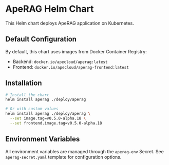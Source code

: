 # ApeRAG Helm Chart

This Helm chart deploys ApeRAG application on Kubernetes.

## Default Configuration

By default, this chart uses images from Docker Container Registry:

- Backend: `docker.io/apecloud/aperag:latest`
- Frontend: `docker.io/apecloud/aperag-frontend:latest`

## Installation

```bash
# Install the chart
helm install aperag ./deploy/aperag

# Or with custom values
helm install aperag ./deploy/aperag \
  --set image.tag=v0.5.0-alpha.18 \
  --set frontend.image.tag=v0.5.0-alpha.18
```

## Environment Variables

All environment variables are managed through the `aperag-env` Secret. See `aperag-secret.yaml` template for configuration options.
